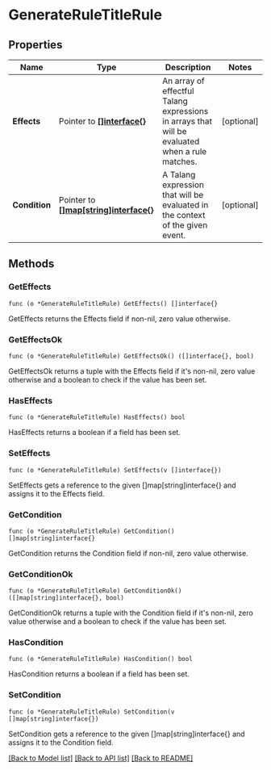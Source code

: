 # GenerateRuleTitleRule

## Properties

Name | Type | Description | Notes
------------ | ------------- | ------------- | -------------
**Effects** | Pointer to [**[]interface{}**]([]interface{}.md) | An array of effectful Talang expressions in arrays that will be evaluated when a rule matches. | [optional] 
**Condition** | Pointer to [**[]map[string]interface{}**](map[string]interface{}.md) | A Talang expression that will be evaluated in the context of the given event. | [optional] 

## Methods

### GetEffects

`func (o *GenerateRuleTitleRule) GetEffects() []interface{}`

GetEffects returns the Effects field if non-nil, zero value otherwise.

### GetEffectsOk

`func (o *GenerateRuleTitleRule) GetEffectsOk() ([]interface{}, bool)`

GetEffectsOk returns a tuple with the Effects field if it's non-nil, zero value otherwise
and a boolean to check if the value has been set.

### HasEffects

`func (o *GenerateRuleTitleRule) HasEffects() bool`

HasEffects returns a boolean if a field has been set.

### SetEffects

`func (o *GenerateRuleTitleRule) SetEffects(v []interface{})`

SetEffects gets a reference to the given []map[string]interface{} and assigns it to the Effects field.

### GetCondition

`func (o *GenerateRuleTitleRule) GetCondition() []map[string]interface{}`

GetCondition returns the Condition field if non-nil, zero value otherwise.

### GetConditionOk

`func (o *GenerateRuleTitleRule) GetConditionOk() ([]map[string]interface{}, bool)`

GetConditionOk returns a tuple with the Condition field if it's non-nil, zero value otherwise
and a boolean to check if the value has been set.

### HasCondition

`func (o *GenerateRuleTitleRule) HasCondition() bool`

HasCondition returns a boolean if a field has been set.

### SetCondition

`func (o *GenerateRuleTitleRule) SetCondition(v []map[string]interface{})`

SetCondition gets a reference to the given []map[string]interface{} and assigns it to the Condition field.


[[Back to Model list]](../README.md#documentation-for-models) [[Back to API list]](../README.md#documentation-for-api-endpoints) [[Back to README]](../README.md)


